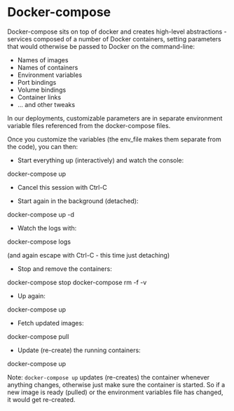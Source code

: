 
# Docker-compose #

Docker-compose sits on top of docker and creates high-level abstractions - services composed of a number of Docker containers, setting parameters that would otherwise be passed to Docker on the command-line:

* Names of images
* Names of containers
* Environment variables
* Port bindings
* Volume bindings
* Container links
* ... and other tweaks

In our deployments, customizable parameters are in separate environment variable files referenced from the docker-compose files.

Once you customize the variables (the env_file makes them separate from the code), you can then:

* Start everything up (interactively) and watch the console:

docker-compose up

* Cancel this session with Ctrl-C

* Start again in the background (detached):

docker-compose up -d

* Watch the logs with:

docker-compose logs

(and again escape with Ctrl-C - this time just detaching)

* Stop and remove the containers:

docker-compose stop
docker-compose rm -f -v

* Up again:

docker-compose up

* Fetch updated images:

docker-compose pull

* Update (re-create) the running containers:

docker-compose up

Note: ````docker-compose up```` updates (re-creates) the container whenever anything changes, otherwise just make sure the container is started. So if a new image is ready (pulled) or the environment variables file has changed, it would get re-created.


